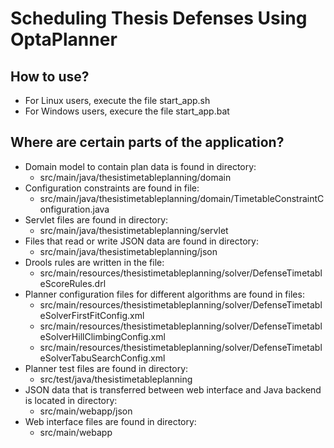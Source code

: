 # Scheduling Thesis Defenses Using OptaPlanner

## How to use?

* For Linux users, execute the file start_app.sh
* For Windows users, execure the file start_app.bat

## Where are certain parts of the application?

* Domain model to contain plan data is found in directory:
    * src/main/java/thesistimetableplanning/domain
* Configuration constraints are found in file:
    * src/main/java/thesistimetableplanning/domain/TimetableConstraintConfiguration.java
* Servlet files are found in directory:
    * src/main/java/thesistimetableplanning/servlet
* Files that read or write JSON data are found in directory:
    * src/main/java/thesistimetableplanning/json
* Drools rules are written in the file:
    * src/main/resources/thesistimetableplanning/solver/DefenseTimetableScoreRules.drl
* Planner configuration files for different algorithms are found in files:
    * src/main/resources/thesistimetableplanning/solver/DefenseTimetableSolverFirstFitConfig.xml
    * src/main/resources/thesistimetableplanning/solver/DefenseTimetableSolverHillClimbingConfig.xml
    * src/main/resources/thesistimetableplanning/solver/DefenseTimetableSolverTabuSearchConfig.xml
* Planner test files are found in directory:
    * src/test/java/thesistimetableplanning
* JSON data that is transferred between web interface and Java backend is located in directory:
    * src/main/webapp/json
* Web interface files are found in directory:
    * src/main/webapp


